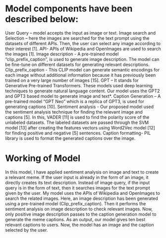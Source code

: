 # Model components have been described below: 
User Query – model accepts the input as image or text. 
Image search and Selection – here the images are searched for the text prompt using the datasets of different APIs. Then, the user can select any image according to their interest [1]. 
API- APIs of Wikipedia and OpenImages are used to search the images [1].
Image description - A pre-trained model “clip_prefix_caption”, is used to generate image description. The model can be fine-tune on different datasets for generating relevant descriptions. 
Clip_prefix_caption - This CLIP model can generate semantic encodings for each image without additional information because it has previously been trained on a very large number of images [15]. 
GPT – It stands for Generative Pre-trained Transformers. These models used deep learning techniques to generate natural language content. Our model uses the GPT2 and GPT3 based model to generate image and text*.
Caption Generation – A pre-trained model “GPT Neo” which is a replica of GPT3, is used for generating captions [10].
Sentiment analysis - Our proposed model used the sentiment analysis technique for finding the relevant image and captions [5]. 
In this, VADER [11] is used to find the polarity score of the unlabeled datasets.
The labeled datasets are passed through the SVM model [13] after creating 	the features vectors using Word2Vec model [12] for finding positive and negative [5] sentences. 
Caption formatting- PIL library is used to format the generated captions over the image. 

# Working of Model
In this model, I have applied sentiment analysis on image and text to create a relevant meme. If the user input is already in the form of an image, it directly creates its text description. Instead of image query, if the input query is in the form of text, then it searches images for the text prompt given by the user. My model uses the APIs of Wikipedia and OpenImages to search the related images. Here, an image description has been generated using a pre-trained model (Clip_prefix_caption).  Then it performs the sentiment analysis on image description to check relevant images. Now, only positive image description passes to the caption generation model to generate the meme captions. As an output, our model gives ten best relevant captions to users. Now, the model has an image and the caption selected by the user.
